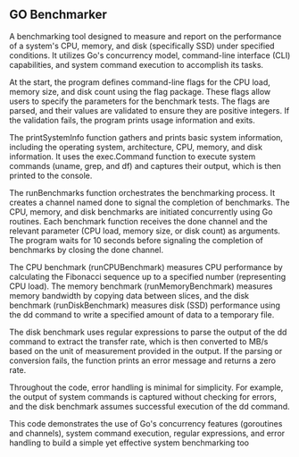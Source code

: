## GO Benchmarker

A benchmarking tool designed to measure and report on the performance of a system's CPU, memory, and disk (specifically SSD) under specified conditions. It utilizes Go's concurrency model, command-line interface (CLI) capabilities, and system command execution to accomplish its tasks.

At the start, the program defines command-line flags for the CPU load, memory size, and disk count using the flag package. These flags allow users to specify the parameters for the benchmark tests. The flags are parsed, and their values are validated to ensure they are positive integers. If the validation fails, the program prints usage information and exits.

The printSystemInfo function gathers and prints basic system information, including the operating system, architecture, CPU, memory, and disk information. It uses the exec.Command function to execute system commands (uname, grep, and df) and captures their output, which is then printed to the console.

The runBenchmarks function orchestrates the benchmarking process. It creates a channel named done to signal the completion of benchmarks. The CPU, memory, and disk benchmarks are initiated concurrently using Go routines. Each benchmark function receives the done channel and the relevant parameter (CPU load, memory size, or disk count) as arguments. The program waits for 10 seconds before signaling the completion of benchmarks by closing the done channel.

The CPU benchmark (runCPUBenchmark) measures CPU performance by calculating the Fibonacci sequence up to a specified number (representing CPU load). The memory benchmark (runMemoryBenchmark) measures memory bandwidth by copying data between slices, and the disk benchmark (runDiskBenchmark) measures disk (SSD) performance using the dd command to write a specified amount of data to a temporary file.

The disk benchmark uses regular expressions to parse the output of the dd command to extract the transfer rate, which is then converted to MB/s based on the unit of measurement provided in the output. If the parsing or conversion fails, the function prints an error message and returns a zero rate.

Throughout the code, error handling is minimal for simplicity. For example, the output of system commands is captured without checking for errors, and the disk benchmark assumes successful execution of the dd command.

This code demonstrates the use of Go's concurrency features (goroutines and channels), system command execution, regular expressions, and error handling to build a simple yet effective system benchmarking too